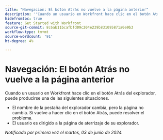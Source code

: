 ```yaml
---
title: "Navegación: El botón Atrás no vuelve a la página anterior"
description: '"Cuando un usuario en Workfront hace clic en el botón Atrás de su explorador, no funciona como se espera".'
hidefromtoc: true
feature: Get Started with Workfront
source-git-commit: 8c6ab11bcafbfd09c204e239b831095871a0e9b3
workflow-type: tm+mt
source-wordcount: '91'
ht-degree: 4%

---
```



# Navegación: El botón Atrás no vuelve a la página anterior

Cuando un usuario en Workfront hace clic en el botón Atrás del explorador, puede producirse una de las siguientes situaciones.

* El nombre de la pestaña del explorador cambia, pero la página no cambia. Si vuelve a hacer clic en el botón Atrás, puede resolver el problema.
* El usuario es dirigido a la página de aterrizaje de su explorador.

_Notificado por primera vez el martes, 03 de junio de 2024._
